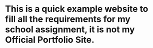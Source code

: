 # This is a quick example website to fill all the requirements for my school assignment, it is not my Official Portfolio Site.
